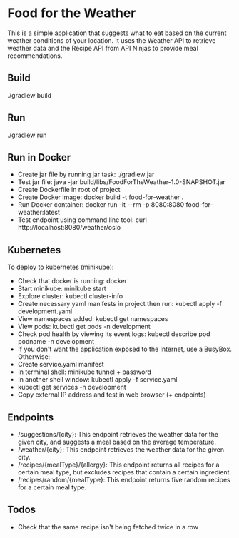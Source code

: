 # Food for the Weather
This is a simple application that suggests what to eat based on the current weather conditions of your location. It uses
the Weather API to retrieve weather data and the Recipe API from API Ninjas to provide meal recommendations. 

## Build
./gradlew build

## Run
./gradlew run

## Run in Docker
- Create jar file by running jar task: ./gradlew jar
- Test jar file: java -jar build/libs/FoodForTheWeather-1.0-SNAPSHOT.jar
- Create Dockerfile in root of project
- Create Docker image: docker build -t food-for-weather .
- Run Docker container: docker run -it --rm -p 8080:8080 food-for-weather:latest
- Test endpoint using command line tool: curl http://localhost:8080/weather/oslo

## Kubernetes
To deploy to kubernetes (minikube):
- Check that docker is running: docker
- Start minikube: minikube start
- Explore cluster: kubectl cluster-info
- Create necessary yaml manifests in project then run: kubectl apply -f development.yaml
- View namespaces added: kubectl get namespaces
- View pods: kubectl get pods -n development
- Check pod health by viewing its event logs: kubectl describe pod podname -n development
- If you don't want the application exposed to the Internet, use a BusyBox. Otherwise:
- Create service.yaml manifest
- In terminal shell: minikube tunnel + password
- In another shell window: kubectl apply -f service.yaml
- kubectl get services -n development
- Copy external IP address and test in web browser (+ endpoints)

## Endpoints
- /suggestions/{city}: This endpoint retrieves the weather data for the given city, and suggests a meal based on the average temperature.
- /weather/{city}: This endpoint retrieves the weather data for the given city.
- /recipes/{mealType}/{allergy}: This endpoint returns all recipes for a certain meal type, but excludes recipes that contain a certain ingredient. 
- /recipes/random/{mealType}: This endpoint returns five random recipes for a certain meal type.

## Todos
- Check that the same recipe isn't being fetched twice in a row
